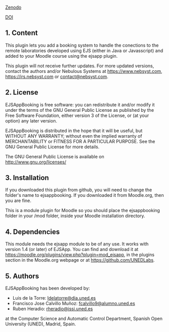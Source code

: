 [Zenodo](https://zenodo.org/badge/latestdoi/18948/UNEDLabs/moodle-mod_ejsappbooking)

[DOI](10.5281/zenodo.33840)

## 1. Content

This plugin lets you add a booking system to handle the conections to the remote laboratories developed using EJS
(either in Java or Javasscript) and added to your Moodle course using the ejsapp plugin.

This plugin will not receive further updates. For more updated versions, contact the authors and/or Nebulous Systems at https://www.nebsyst.com, https://irs.nebsyst.com or contact@nebsyst.com.

## 2. License

EJSAppBooking is free software: you can redistribute it and/or modify it under the terms of the GNU General Public
License as published by the Free Software Foundation, either version 3 of the License, or (at your option) any later
version.

EJSAppBooking is distributed in the hope that it will be useful, but WITHOUT ANY WARRANTY; without even the implied
warranty of MERCHANTABILITY or FITNESS FOR A PARTICULAR PURPOSE.  See the GNU General Public License for more details.

The GNU General Public License is available on <http://www.gnu.org/licenses/>

## 3. Installation

If you downloaded this plugin from github, you will need to change the folder's name to ejsappbooking. If you downloaded
it from Moodle.org, then you are fine.

This is a module plugin for Moodle so you should place the ejsappbooking folder in your /mod folder, inside your Moodle
installation directory.

## 4. Dependencies

This module needs the ejsapp module to be of any use. It works with version 1.4 (or later) of EJSApp. You can find and
download it at https://moodle.org/plugins/view.php?plugin=mod_ejsapp, in the plugins section in the Moodle.org
webpage or at https://github.com/UNEDLabs.

## 5. Authors

EJSAppBooking has been developed by:
 - Luis de la Torre: ldelatorre@dia.uned.es
 - Francisco Jose Calvillo Muñoz: fcalvillo9@alumno.uned.es
 - Ruben Heradio: rheradio@issi.uned.es

  at the Computer Science and Automatic Control Department, Spanish Open University (UNED), Madrid, Spain.
